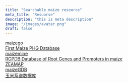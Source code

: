 ```yaml
---
title: "Searchable maize resource"
meta_title: "Resuorse"
description: "this is meta description"
image: "/images/avatar.png"
draft: false
---
```




[maizego](http://www.maizego.org/Resources.html)    
[First Maize PHG Database](https://www.maizegenetics.net/post/the-first-maize-phg-database-now-available)  
[maizemine](https://maizemine.rnet.missouri.edu/maizemine/begin.do)  
[RGPDB:Database of Root Genes and Promoters in maize](http://sysbio.unl.edu/RGPDB/maize.php)  
[ZEAMAP](http://www.zeamap.com/)  
[maizeGDB](https://maizegdb.org/)  
[玉米系谱数据库](http://www.maizedata.cn/?erowr)  
[]()  
[]()  
[]()  
[]()  
[]()  
[]()  
[]()  
[]()  
[]()  
[]()  
[]()  
[]()  
[]()  
[]()  
[]()  
[]()  
[]()  
[]()  
[]()  
[]()  
[]()  
[]()  
[]()  
[]()  
[]()  
[]()  
[]()  
[]()  
[]()  
[]()  
[]()  
[]()  
[]()  
